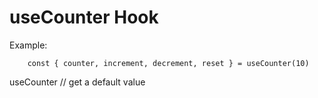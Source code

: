 # useCounter Hook

Example:
```
    const { counter, increment, decrement, reset } = useCounter(10)
```

useCounter // get a default value